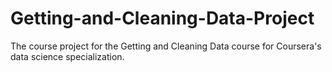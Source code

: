# Getting-and-Cleaning-Data-Project
The course project for the Getting and Cleaning Data course for Coursera's data science specialization. 
